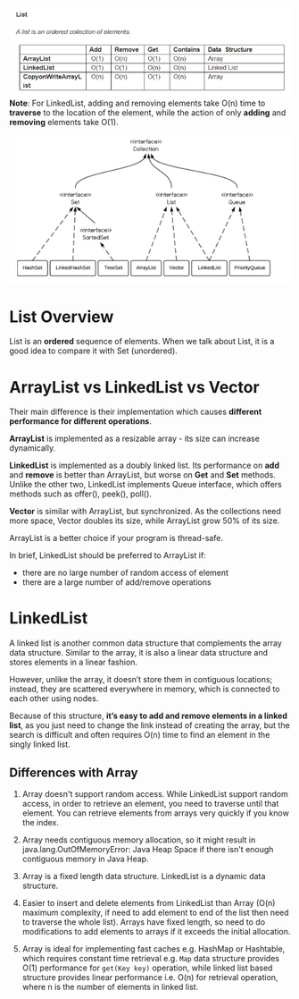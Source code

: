 ![](../resources/List.png)
**Note**: For LinkedList, adding and removing elements take O(n) time to **traverse** to the location of the element, while the action of only **adding** and **removing** elements take O(1).

![](../resources/ListCollection.png)
# List Overview
List is an **ordered** sequence of elements. When we talk about List, it is a good idea to compare it with Set (unordered).

# ArrayList vs LinkedList vs Vector
Their main difference is their implementation which causes **different performance for different operations**.

**ArrayList** is implemented as a resizable array - its size can increase dynamically.

**LinkedList** is implemented as a doubly linked list. Its performance on **add** and **remove** is better than ArrayList, but worse on **Get** and **Set** methods.
Unlike the other two, LinkedList implements Queue interface, which offers methods such as offer(), peek(), poll().

**Vector** is similar with ArrayList, but synchronized. As the collections need more space, Vector doubles its size, while ArrayList grow 50% of its size.

ArrayList is a better choice if your program is thread-safe.

In brief, LinkedList should be preferred to ArrayList if: 
- there are no large number of random access of element
- there are a large number of add/remove operations

# LinkedList
A linked list is another common data structure that complements the array data structure. Similar to the array, it is also a linear data structure and stores elements in a linear fashion.

However, unlike the array, it doesn’t store them in contiguous locations; instead, they are scattered everywhere in memory, which is connected to each other using nodes.

Because of this structure, **it’s easy to add and remove elements in a linked list**, as you just need to change the link instead of creating the array, but the search is difficult and often requires O(n) time to find an element in the singly linked list.

## Differences with Array
1. Array doesn't support random access. While LinkedList support random access, in order to retrieve an element, you need to traverse until that element. You can retrieve elements from arrays very quickly if you know the index.

2. Array needs contiguous memory allocation, so it might result in java.lang.OutOfMemoryError: Java Heap Space if there isn't enough contiguous memory in Java Heap.

3. Array is a fixed length data structure. LinkedList is a dynamic data structure.

4. Easier to insert and delete elements from LinkedList than Array (O(n) maximum complexity, if need to add element to end of the list then need to traverse the whole list). Arrays have fixed length, so need to do modifications to add elements to arrays if it exceeds the initial allocation.

5. Array is ideal for implementing fast caches e.g. HashMap or Hashtable, which requires constant time retrieval e.g. `Map` data structure provides O(1) performance for `get(Key key)` operation, while linked list based structure provides linear performance i.e. O(n) for retrieval operation, where n is the number of elements in linked list.
